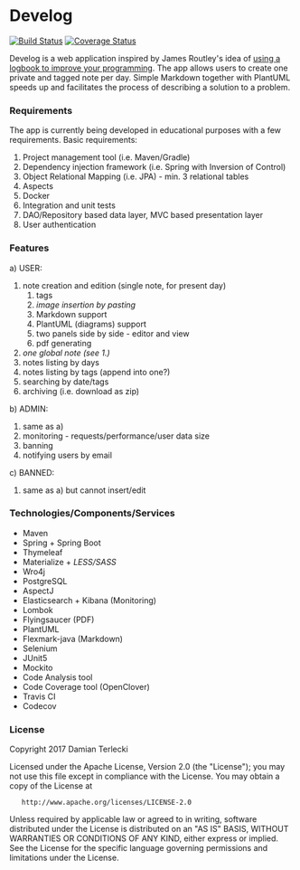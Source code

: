 # Develog
[![Build Status](https://travis-ci.org/T3r1jj/Develog.svg?branch=master)](https://travis-ci.org/T3r1jj/Develog) [![Coverage Status](https://coveralls.io/repos/github/T3r1jj/Develog/badge.svg?branch=master)](https://coveralls.io/github/T3r1jj/Develog?branch=master)

Develog is a web application inspired by James Routley's idea of [using a logbook to improve your programming](https://routley.io/tech/2017/11/23/logbook.html). The app allows users to create one private and tagged note per day. Simple Markdown together with PlantUML speeds up and facilitates the process of describing a solution to a problem. 

### Requirements
The app is currently being developed in educational purposes with a few requirements. Basic requirements:
1. Project management tool (i.e. Maven/Gradle)
2. Dependency injection framework (i.e. Spring with Inversion of Control)
3. Object Relational Mapping (i.e. JPA) - min. 3 relational tables
4. Aspects
5. Docker
6. Integration and unit tests
7. DAO/Repository based data layer, MVC based presentation layer
7. User authentication

### Features 
a) USER:
1. note creation and edition (single note, for present day)
    1. tags
    2. _image insertion by pasting_
    3. Markdown support
    4. PlantUML (diagrams) support
    5. two panels side by side - editor and view
    6. pdf generating
2. _one global note (see 1.)_
3. notes listing by days
4. notes listing by tags (append into one?)
5. searching by date/tags
6. archiving (i.e. download as zip)

b) ADMIN:
1. same as a)
2. monitoring - requests/performance/user data size
3. banning
4. notifying users by email

c) BANNED:
1. same as a) but cannot insert/edit

### Technologies/Components/Services

- Maven
- Spring + Spring Boot
- Thymeleaf
- Materialize + _LESS/SASS_
- Wro4j
- PostgreSQL
- AspectJ
- Elasticsearch + Kibana (Monitoring)
- Lombok
- Flyingsaucer (PDF)
- PlantUML
- Flexmark-java (Markdown)
- Selenium
- JUnit5
- Mockito
- Code Analysis tool
- Code Coverage tool (OpenClover)
- Travis CI
- Codecov

### License

   Copyright 2017 Damian Terlecki

   Licensed under the Apache License, Version 2.0 (the "License");
   you may not use this file except in compliance with the License.
   You may obtain a copy of the License at

       http://www.apache.org/licenses/LICENSE-2.0

   Unless required by applicable law or agreed to in writing, software
   distributed under the License is distributed on an "AS IS" BASIS,
   WITHOUT WARRANTIES OR CONDITIONS OF ANY KIND, either express or implied.
   See the License for the specific language governing permissions and
   limitations under the License.
